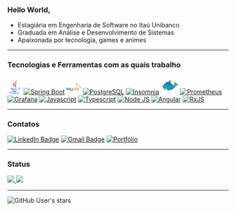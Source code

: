 ### Hello World,

- Estagiária em Engenharia de Software no Itaú Unibanco 
- Graduada em Análise e Desenvolvimento de Sistemas 
- Apaixonada por tecnologia, games e animes

---
### Tecnologias e Ferramentas com as quais trabalho

<a href="https://www.linkedin.com/in/gisellebarb/" ><img width="33px" src="https://raw.githubusercontent.com/devicons/devicon/master/icons/java/java-original.svg" alt="Java" /></a>
<a href="https://www.linkedin.com/in/gisellebarb/" ><img width="33px" src="https://gisellebarbosa.vercel.app/assets/images/skills-page/languages/spring-boot.png" alt="Spring Boot" /></a>
<a href="https://www.linkedin.com/in/gisellebarb/" ><img width="33px" src="https://raw.githubusercontent.com/devicons/devicon/master/icons/mysql/mysql-original-wordmark.svg" alt="MySQL" /></a>
<a href="https://www.linkedin.com/in/gisellebarb/" ><img width="28px" src="https://gisellebarbosa.vercel.app/assets/images/skills-page/languages/postgre.png" alt="PostgreSQL" /></a>
<a href="https://www.linkedin.com/in/gisellebarb/" ><img width="28px" src="https://seeklogo.com/images/I/insomnia-logo-A35E09EB19-seeklogo.com.png" alt="Insomnia"/></a>
<a href="https://www.linkedin.com/in/gisellebarb/" ><img width="40px" src="https://raw.githubusercontent.com/devicons/devicon/master/icons/docker/docker-original.svg" alt="Docker"/></a>
<a href="https://www.linkedin.com/in/gisellebarb/" ><img width="30px" src="https://gisellebarbosa.vercel.app/assets/images/skills-page/languages/prometheus.png" alt="Prometheus"/></a>
<a href="https://www.linkedin.com/in/gisellebarb/" ><img width="30px" src="https://gisellebarbosa.vercel.app/assets/images/skills-page/languages/grafana.png" alt="Grafana"/></a>
<a href="https://www.linkedin.com/in/gisellebarb/" ><img width="33px" src="https://gisellebarbosa.vercel.app/assets/images/skills-page/languages/javascript.png" alt="Javascript"/></a>
<a href="https://www.linkedin.com/in/gisellebarb/" ><img width="33px" src="https://gisellebarbosa.vercel.app/assets/images/skills-page/languages/typescript.png" alt="Typescript"/></a>
<a href="https://www.linkedin.com/in/gisellebarb/" ><img width="33px" src="https://gisellebarbosa.vercel.app/assets/images/skills-page/languages/node.png" alt="Node JS"/></a>
<a href="https://www.linkedin.com/in/gisellebarb/" ><img width="39px" src="https://gisellebarbosa.vercel.app/assets/images/skills-page/languages/angular.png" alt="Angular" /></a>
<a href="https://www.linkedin.com/in/gisellebarb/" ><img width="33px" src="https://seeklogo.com/images/R/rxjs-logo-1C13E67498-seeklogo.com.png" alt="RxJS"/></a>

---
### Contatos
[![LinkedIn Badge](https://img.shields.io/badge/LinkedIn-0A66C2?logo=linkedin&logoColor=fff&style=for-the-badge)](https://www.linkedin.com/in/gisellebarb/) 
[![Gmail Badge](https://img.shields.io/badge/Gmail-EA4335?logo=gmail&logoColor=fff&style=for-the-badge)](mailto:gisellebarbosadevops@gmail.com) 
[![Portfólio](https://img.shields.io/badge/Vercel-000?logo=vercel&logoColor=fff&style=for-the-badge)](https://gisellebarbosa.vercel.app/)

---

### Status

<a href="https://github.com/GiselleBarbosa">
  <img height="165em" src="https://github-readme-stats.vercel.app/api/top-langs/?username=GiselleBarbosa&layout=compact&langs_count=5&theme=dracula"/>
  <img height="165em" src="https://github-readme-stats.vercel.app/api?username=GiselleBarbosa&show_icons=true&theme=dracula&include_all_commits=true&count_private=true&hide=issues,stars&show=reviews,prs_merged,prs_merged_percentage"/>
</a>

---
![GitHub User's stars](https://img.shields.io/github/stars/GiselleBarbosa)


